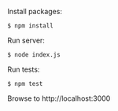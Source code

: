 Install packages:

```$ npm install```

Run server:

```$ node index.js```

Run tests:

```$ npm test```

Browse to http://localhost:3000

